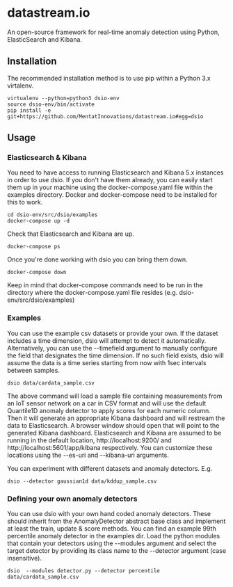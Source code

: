 # datastream.io
An open-source framework for real-time anomaly detection using Python, ElasticSearch and Kibana.

## Installation
The recommended installation method is to use pip within a Python 3.x virtalenv.

    virtualenv --python=python3 dsio-env
    source dsio-env/bin/activate
    pip install -e git+https://github.com/MentatInnovations/datastream.io#egg=dsio

## Usage

### Elasticsearch & Kibana

You need to have access to running Elasticsearch and Kibana 5.x instances in order to use dsio. If you don't have them already, you can easily start them up in your machine using the docker-compose.yaml file within the examples directory. Docker and docker-compose need to be installed for this to work.

    cd dsio-env/src/dsio/examples
    docker-compose up -d

Check that Elasticsearch and Kibana are up.

    docker-compose ps

Once you're done working with dsio you can bring them down.

    docker-compose down

Keep in mind that docker-compose commands need to be run in the directory where the docker-compose.yaml file resides (e.g. dsio-env/src/dsio/examples)

### Examples

You can use the example csv datasets or provide your own. If the dataset includes a time dimension, dsio will attempt to detect it automatically. Alternatively, you can use the --timefield argument to manually configure the field that designates the time dimension. If no such field exists, dsio will assume the data is a time series starting from now with 1sec intervals between samples.

    dsio data/cardata_sample.csv

The above command will load a sample file containing measurements from an IoT sensor network on a car in CSV format and will use the default Quantile1D anomaly detector to apply scores for each numeric column. Then it will generate an appropriate Kibana dashboard and will restream the data to Elasticsearch. A browser window should open that will point to the generated Kibana dashboard. Elasticsearch and Kibana are assumed to be running in the default location, http://localhost:9200/ and http://localhost:5601/app/kibana respectively. You can customize these locations using the --es-uri and --kibana-uri arguments.

You can experiment with different datasets and anomaly detectors. E.g.

    dsio --detector gaussian1d data/kddup_sample.csv

### Defining your own anomaly detectors

You can use dsio with your own hand coded anomaly detectors. These should inherit from the AnomalyDetector abstract base class and implement at least the train, update & score methods. You can find an example 99th percentile anomaly detector in the examples dir. Load the python modules that contain your detectors using the --modules argument and select the target detector by providing its class name to the --detector argument (case insensitive).

    dsio  --modules detector.py --detector percentile data/cardata_sample.csv 

